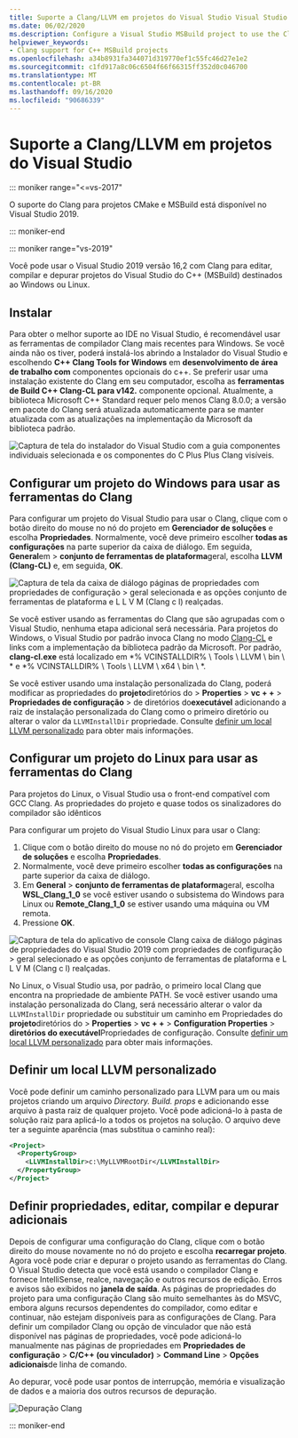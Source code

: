 ```yaml
---
title: Suporte a Clang/LLVM em projetos do Visual Studio Visual Studio
ms.date: 06/02/2020
ms.description: Configure a Visual Studio MSBuild project to use the Clang/LLVM toolchain.
helpviewer_keywords:
- Clang support for C++ MSBuild projects
ms.openlocfilehash: a34b8931fa344071d319770ef1c55fc46d27e1e2
ms.sourcegitcommit: c1fd917a8c06c6504f66f66315ff352d0c046700
ms.translationtype: MT
ms.contentlocale: pt-BR
ms.lasthandoff: 09/16/2020
ms.locfileid: "90686339"
---
```

# <a name="clangllvm-support-in-visual-studio-projects"></a>Suporte a Clang/LLVM em projetos do Visual Studio

::: moniker range="<=vs-2017"

O suporte do Clang para projetos CMake e MSBuild está disponível no Visual Studio 2019.

::: moniker-end

::: moniker range="vs-2019"

Você pode usar o Visual Studio 2019 versão 16,2 com Clang para editar, compilar e depurar projetos do Visual Studio do C++ (MSBuild) destinados ao Windows ou Linux.

## <a name="install"></a>Instalar

Para obter o melhor suporte ao IDE no Visual Studio, é recomendável usar as ferramentas de compilador Clang mais recentes para Windows. Se você ainda não os tiver, poderá instalá-los abrindo a Instalador do Visual Studio e escolhendo **C++ Clang Tools for Windows** em **desenvolvimento de área de trabalho com** componentes opcionais do c++. Se preferir usar uma instalação existente do Clang em seu computador, escolha as **ferramentas de Build C++ Clang-CL para v142.** componente opcional. Atualmente, a biblioteca Microsoft C++ Standard requer pelo menos Clang 8.0.0; a versão em pacote do Clang será atualizada automaticamente para se manter atualizada com as atualizações na implementação da Microsoft da biblioteca padrão.

![Captura de tela do instalador do Visual Studio com a guia componentes individuais selecionada e os componentes do C Plus Plus Clang visíveis.](media/clang-install-vs2019.png)

## <a name="configure-a-windows-project-to-use-clang-tools"></a>Configurar um projeto do Windows para usar as ferramentas do Clang

Para configurar um projeto do Visual Studio para usar o Clang, clique com o botão direito do mouse no nó do projeto em **Gerenciador de soluções** e escolha **Propriedades**. Normalmente, você deve primeiro escolher **todas as configurações** na parte superior da caixa de diálogo. Em seguida, **General**em  >  **conjunto de ferramentas de plataforma**geral, escolha **LLVM (Clang-CL)** e, em seguida, **OK**.

![Captura de tela da caixa de diálogo páginas de propriedades com propriedades de configuração > geral selecionada e as opções conjunto de ferramentas de plataforma e L L V M (Clang c l) realçadas.](media/clang-msbuild-prop-page.png)

Se você estiver usando as ferramentas do Clang que são agrupadas com o Visual Studio, nenhuma etapa adicional será necessária. Para projetos do Windows, o Visual Studio por padrão invoca Clang no modo [Clang-CL](https://llvm.org/devmtg/2014-04/PDFs/Talks/clang-cl.pdf) e links com a implementação da biblioteca padrão da Microsoft. Por padrão, **clang-cl.exe** está localizado em *% VCINSTALLDIR% \\ Tools \\ LLVM \\ bin \\ * e *% VCINSTALLDIR% \\ Tools \\ LLVM \\ x64 \\ bin \\ *.

Se você estiver usando uma instalação personalizada do Clang, poderá modificar as propriedades do **projeto**diretórios do  >  **Properties**  >  **vc + +**  >  **Propriedades de configuração**  >  de diretórios do**executável** adicionando a raiz de instalação personalizada do Clang como o primeiro diretório ou alterar o valor da `LLVMInstallDir` propriedade. Consulte [definir um local LLVM personalizado](#custom_llvm_location) para obter mais informações.

## <a name="configure-a-linux-project-to-use-clang-tools"></a>Configurar um projeto do Linux para usar as ferramentas do Clang

Para projetos do Linux, o Visual Studio usa o front-end compatível com GCC Clang. As propriedades do projeto e quase todos os sinalizadores do compilador são idênticos

Para configurar um projeto do Visual Studio Linux para usar o Clang:

1. Clique com o botão direito do mouse no nó do projeto em **Gerenciador de soluções** e escolha **Propriedades**.
1. Normalmente, você deve primeiro escolher **todas as configurações** na parte superior da caixa de diálogo.
1. Em **General** > **conjunto de ferramentas de plataforma**geral, escolha **WSL_Clang_1_0** se você estiver usando o subsistema do Windows para Linux ou **Remote_Clang_1_0** se estiver usando uma máquina ou VM remota.
1. Pressione **OK**.

![Captura de tela do aplicativo de console Clang caixa de diálogo páginas de propriedades do Visual Studio 2019 com propriedades de configuração > geral selecionado e as opções conjunto de ferramentas de plataforma e L L V M (Clang c l) realçadas.](media/clang-msbuild-prop-page.png)

No Linux, o Visual Studio usa, por padrão, o primeiro local Clang que encontra na propriedade de ambiente PATH. Se você estiver usando uma instalação personalizada do Clang, será necessário alterar o valor da `LLVMInstallDir` propriedade ou substituir um caminho em Propriedades do **projeto**diretórios do  >  **Properties**  >  **vc + +**  >  **Configuration Properties**  >  **diretórios do executável**Propriedades de configuração. Consulte [definir um local LLVM personalizado](#custom_llvm_location) para obter mais informações.

## <a name="set-a-custom-llvm-location"></a><a name="custom_llvm_location"></a> Definir um local LLVM personalizado

Você pode definir um caminho personalizado para LLVM para um ou mais projetos criando um arquivo *Directory. Build. props* e adicionando esse arquivo à pasta raiz de qualquer projeto. Você pode adicioná-lo à pasta de solução raiz para aplicá-lo a todos os projetos na solução. O arquivo deve ter a seguinte aparência (mas substitua o caminho real):

```xml
<Project>
  <PropertyGroup>
    <LLVMInstallDir>c:\MyLLVMRootDir</LLVMInstallDir>
  </PropertyGroup>
</Project>
```

## <a name="set-additional-properties-edit-build-and-debug"></a>Definir propriedades, editar, compilar e depurar adicionais

Depois de configurar uma configuração do Clang, clique com o botão direito do mouse novamente no nó do projeto e escolha **recarregar projeto**. Agora você pode criar e depurar o projeto usando as ferramentas do Clang. O Visual Studio detecta que você está usando o compilador Clang e fornece IntelliSense, realce, navegação e outros recursos de edição. Erros e avisos são exibidos no **janela de saída**. As páginas de propriedades do projeto para uma configuração Clang são muito semelhantes às do MSVC, embora alguns recursos dependentes do compilador, como editar e continuar, não estejam disponíveis para as configurações de Clang. Para definir um compilador Clang ou opção de vinculador que não está disponível nas páginas de propriedades, você pode adicioná-lo manualmente nas páginas de propriedades em **Propriedades de configuração**  >  **C/C++ (ou vinculador)**  >  **Command Line**  >  **Opções adicionais**de linha de comando.

Ao depurar, você pode usar pontos de interrupção, memória e visualização de dados e a maioria dos outros recursos de depuração.  

![Depuração Clang](media/clang-debug-msbuild.png)

::: moniker-end
